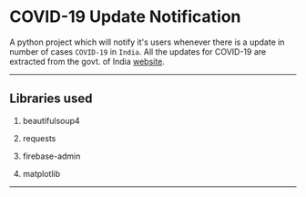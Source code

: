 # COVID-19 Update Notification

A python project which  will notify it's users whenever there is a update in number of cases `COVID-19` in `India`. All the updates for COVID-19 are extracted from the govt. of India [website](https://www.mohfw.gov.in/).

---

## Libraries used

1. beautifulsoup4

2. requests

3. firebase-admin

4. matplotlib

---